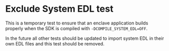 # Exclude System EDL test

This is a temporary test to ensure that an enclave application builds properly
when the SDK is compiled with `-DCOMPILE_SYSTEM_EDL=OFF`.

In the future all other tests should be updated to import system EDL in their own
EDL files and this test should be removed.

